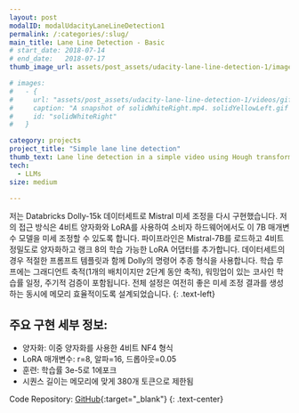 ```yaml
---
layout: post
modalID: modalUdacityLaneLineDetection1
permalink: /:categories/:slug/
main_title: Lane Line Detection - Basic
# start_date: 2018-07-14
# end_date:   2018-07-17
thumb_image_url: assets/post_assets/udacity-lane-line-detection-1/images/original/mistral_demo.png

# images:
#   - {
#     url: "assets/post_assets/udacity-lane-line-detection-1/videos/gif/solidWhiteRight.gif",
#     caption: "A snapshot of solidWhiteRight.mp4. solidYellowLeft.gif is very similar to this video, so I have decided to not include it.",
#     id: "solidWhiteRight"
#   }

category: projects
project_title: "Simple lane line detection"
thumb_text: Lane line detection in a simple video using Hough transform
tech:
  - LLMs
size: medium

---
```


<div class="post-content-markdown">


저는 Databricks Dolly-15k 데이터세트로 Mistral 미세 조정을 다시 구현했습니다. 저의 접근 방식은 4비트 양자화와 LoRA를 사용하여 소비자 하드웨어에서도 이 7B 매개변수 모델을 미세 조정할 수 있도록 합니다.
파이프라인은 Mistral-7B를 로드하고 4비트 정밀도로 양자화하고 랭크 8의 학습 가능한 LoRA 어댑터를 추가합니다. 데이터세트의 경우 적절한 프롬프트 템플릿과 함께 Dolly의 명령어 추종 형식을 사용합니다.
학습 루프에는 그래디언트 축적(1개의 배치이지만 2단계 동안 축적), 워밍업이 있는 코사인 학습률 일정, 주기적 검증이 포함됩니다. 전체 설정은 여전히 ​​좋은 미세 조정 결과를 생성하는 동시에 메모리 효율적이도록 설계되었습니다.
{: .text-left}

## 주요 구현 세부 정보:

* 양자화: 이중 양자화를 사용한 4비트 NF4 형식
* LoRA 매개변수: r=8, 알파=16, 드롭아웃=0.05
* 훈련: 학습률 3e-5로 1에포크
* 시퀀스 길이는 메모리에 맞게 380개 토큰으로 제한됨

Code Repository: [GitHub](https://github.com/Harry-KIT){:target="_blank"}
{: .text-center}

</div>
